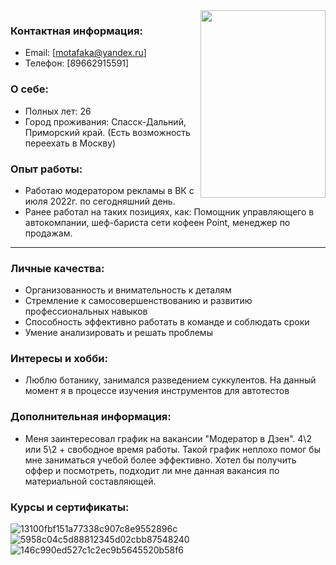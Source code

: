 <img align="right" width="200" height="300" src="https://github.com/KIP1K/RESUME/assets/141117821/d8dd4e08-6459-41ef-80f2-efa31b2f803f">

### Контактная информация: 
- Email: [motafaka@yandex.ru]
- Телефон: [89662915591]

### О себе:
- Полных лет: 26
- Город проживания: Спасск-Дальний, Приморский край.
 (Есть возможность переехать в Москву)

### Опыт работы:
- Работаю модератором рекламы в ВК с июля 2022г. по сегодняшний день.
- Ранее работал на таких позициях, как: Помощник управляющего в автокомпании, шеф-бариста сети кофеен Point, менеджер по продажам.
-------

### Личные качества:
- Организованность и внимательность к деталям
- Стремление к самосовершенствованию и развитию профессиональных навыков
- Способность эффективно работать в команде и соблюдать сроки
- Умение анализировать и решать проблемы

### Интересы и хобби:
- Люблю ботанику, занимался разведением суккулентов. На данный момент я в процессе изучения инструментов для автотестов

### Дополнительная информация: 
- Меня заинтересовал график на вакансии "Модератор в Дзен". 4\2 или 5\2 + свободное время работы. Такой график неплохо помог бы мне заниматься учебой более эффективно.
  Хотел бы получить оффер и посмотреть, подходит ли мне данная вакансия по материальной составляющей.

### Курсы и сертификаты:

![13100fbf151a77338c907c8e9552896c](https://github.com/KIP1K/RESUME/assets/141117821/6155d2df-46d9-4a4b-bdeb-8d310f427872)
![5958c04c5d88812345d02cbb87548240](https://github.com/KIP1K/RESUME/assets/141117821/c8960af6-c433-4408-bbfe-beaa796dbe0f)
![146c990ed527c1c2ec9b5645520b58f6](https://github.com/KIP1K/RESUME/assets/141117821/600e1c9e-1670-4546-acac-9ae8a14d0391)




